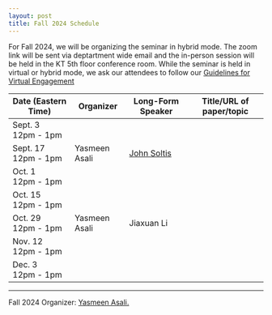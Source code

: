 ```yaml
---
layout: post
title: Fall 2024 Schedule 
---
```


For Fall 2024, we will be organizing the seminar in hybrid mode. The zoom link will be sent via deptartment wide email and the in-person session will be held in the KT 5th floor conference room. While the seminar is held in virtual or hybrid mode, we ask our attendees to follow our [Guidelines for Virtual Engagement](rules/) 

<table>
  <thead>
    <tr>
      <th>Date (Eastern Time)</th>
      <th>Organizer</th>
      <th>Long-Form Speaker</th>
      <th>Title/URL of paper/topic</th>
    </tr>
  </thead>
  <tbody>
    <tr>
      <td>Sept. 3<br>12pm - 1pm</td>
      <td></td>
      <td></td>
      <td></td>
    </tr>
    <tr>
      <td>Sept. 17<br>12pm - 1pm</td>
      <td>Yasmeen Asali</td>
      <td><a href="https://johnsoltis.github.io/">John Soltis</a></td>
      <td></td>
    </tr>
    <tr>
      <td>Oct. 1<br>12pm - 1pm</td>
      <td></td>
      <td></td>
      <td></td>
    </tr>
    <tr>
      <td>Oct. 15<br>12pm - 1pm</td>
      <td></td>
      <td></td>
      <td></td>
    </tr>
    <tr>
      <td>Oct. 29<br>12pm - 1pm</td>
      <td>Yasmeen Asali</td>
      <td>Jiaxuan Li</td>
      <td></td>
    </tr>
    <tr>
      <td>Nov. 12<br>12pm - 1pm</td>
      <td></td>
      <td></td>
      <td></td>
    </tr>
    <tr>
      <td>Dec. 3<br>12pm - 1pm</td>
      <td></td>
      <td></td>
      <td></td>
    </tr>
  </tbody>
</table>

-----

Fall 2024 Organizer: <a href="mailto:yasmeen.asali@yale.edu">Yasmeen Asali.</a>
